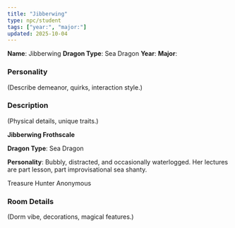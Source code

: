 ```yaml
---
title: "Jibberwing"
type: npc/student
tags: ["year:", "major:"]
updated: 2025-10-04
---
```


**Name**: Jibberwing
**Dragon Type**: Sea Dragon
**Year**: 
**Major**: 

### Personality
(Describe demeanor, quirks, interaction style.)

### Description
(Physical details, unique traits.)

**Jibberwing Frothscale**

**Dragon Type**: Sea Dragon

**Personality**: Bubbly, distracted, and occasionally waterlogged. Her lectures are part lesson, part improvisational sea shanty.


Treasure Hunter Anonymous

### Room Details
(Dorm vibe, decorations, magical features.)
